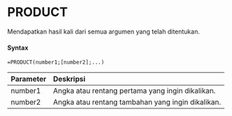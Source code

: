 # PRODUCT

Mendapatkan hasil kali dari semua argumen yang telah ditentukan.

#### Syntax

```text
=PRODUCT(number1;[number2];...)
```

| Parameter | Deskripsi |
| :--- | :--- |
| number1 | Angka atau rentang pertama yang ingin dikalikan. |
| number2 | Angka atau rentang tambahan yang ingin dikalikan. |